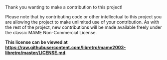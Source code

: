 Thank you wanting to make a contribution to this project!

Please note that by contributing code or other intellectual to this project you are allowing the project to make unlimited use of your contribution. As with the rest of the project, new contributions will be made available freely under the classic MAME Non-Commercial License.

**This license can be viewed at https://raw.githubusercontent.com/libretro/mame2003-libretro/master/LICENSE.md**.

